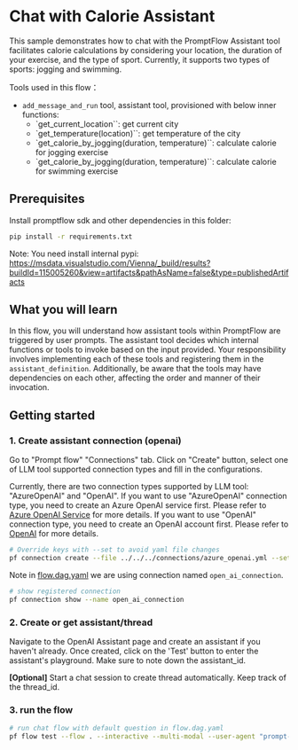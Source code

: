 # Chat with Calorie Assistant

This sample demonstrates how to chat with the PromptFlow Assistant tool facilitates calorie calculations by considering your location, the duration of your exercise, and the type of sport. Currently, it supports two types of sports: jogging and swimming.

Tools used in this flow：
- `add_message_and_run` tool, assistant tool, provisioned with below inner functions:
   - `get_current_location``: get current city
   - `get_temperature(location)``: get temperature of the city
   - `get_calorie_by_jogging(duration, temperature)``: calculate calorie for jogging exercise
   - `get_calorie_by_jogging(duration, temperature)``: calculate calorie for swimming exercise

## Prerequisites

Install promptflow sdk and other dependencies in this folder:
```sh
pip install -r requirements.txt
```
Note: You need install internal pypi: https://msdata.visualstudio.com/Vienna/_build/results?buildId=115005260&view=artifacts&pathAsName=false&type=publishedArtifacts

## What you will learn

In this flow, you will understand how assistant tools within PromptFlow are triggered by user prompts. The assistant tool decides which internal functions or tools to invoke based on the input provided. Your responsibility involves implementing each of these tools and registering them in the `assistant_definition`. Additionally, be aware that the tools may have dependencies on each other, affecting the order and manner of their invocation.


## Getting started

### 1. Create assistant connection (openai)
Go to "Prompt flow" "Connections" tab. Click on "Create" button, select one of LLM tool supported connection types and fill in the configurations.

Currently, there are two connection types supported by LLM tool: "AzureOpenAI" and "OpenAI". If you want to use "AzureOpenAI" connection type, you need to create an Azure OpenAI service first. Please refer to [Azure OpenAI Service](https://azure.microsoft.com/en-us/products/cognitive-services/openai-service/) for more details. If you want to use "OpenAI" connection type, you need to create an OpenAI account first. Please refer to [OpenAI](https://platform.openai.com/) for more details.

```bash
# Override keys with --set to avoid yaml file changes
pf connection create --file ../../../connections/azure_openai.yml --set api_key=<your_api_key> api_base=<your_api_base>
```

Note in [flow.dag.yaml](flow.dag.yaml) we are using connection named `open_ai_connection`.
```bash
# show registered connection
pf connection show --name open_ai_connection
```

### 2. Create or get assistant/thread

Navigate to the OpenAI Assistant page and create an assistant if you haven't already. Once created, click on the 'Test' button to enter the assistant's playground. Make sure to note down the assistant_id.

**[Optional]** Start a chat session to create thread automatically. Keep track of the thread_id.


### 3. run the flow

```bash
# run chat flow with default question in flow.dag.yaml
pf flow test --flow . --interactive --multi-modal --user-agent "prompt-flow-extension/1.8.0 (win32; x64) VSCode/1.85.1"

```
